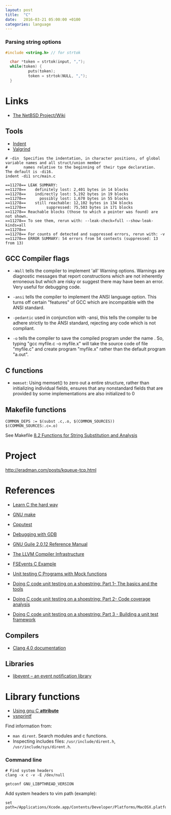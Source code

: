 ```yaml
---
layout: post
title:  "C"
date:   2016-03-21 05:00:00 +0100
categories: language
---
```


### Parsing string options

```c
#include <string.h> // for strtok

  char *token = strtok(input, ",");
  while(token) {
          puts(token);
          token = strtok(NULL, ",");
  }
```

# Links

- [The NetBSD Project/Wiki](https://wiki.netbsd.org/tutorials/)

## Tools

- [Indent](https://www.gnu.org/software/indent/)
- [Valgrind](http://valgrind.org)

```
# -din  Specifies the indentation, in character positions, of global variable names and all struct/union member
#       names relative to the beginning of their type declaration.  The default is -di16.
indent -di1 src/main.c
```

```
==11278== LEAK SUMMARY:
==11278==    definitely lost: 2,401 bytes in 14 blocks
==11278==    indirectly lost: 5,192 bytes in 19 blocks
==11278==      possibly lost: 1,670 bytes in 55 blocks
==11278==    still reachable: 12,102 bytes in 134 blocks
==11278==         suppressed: 75,503 bytes in 171 blocks
==11278== Reachable blocks (those to which a pointer was found) are not shown.
==11278== To see them, rerun with: --leak-check=full --show-leak-kinds=all
==11278==
==11278== For counts of detected and suppressed errors, rerun with: -v
==11278== ERROR SUMMARY: 54 errors from 54 contexts (suppressed: 13 from 13)
```

## GCC Compiler flags

- `-Wall` tells the compiler to implement 'all' Warning options. Warnings are diagnostic messages that report constructions which are not inherently erroneous but which are risky or suggest there may have been an error. Very useful for debugging code.

- `-ansi` tells the compiler to implement the ANSI language option. This turns off certain "features" of GCC which are incompatible with the ANSI standard.

- `-pedantic` used in conjunction with -ansi, this tells the compiler to be adhere strictly to the ANSI standard, rejecting any code which is not compliant.

- `-o` tells the compiler to save the compiled program under the name . So, typing "gcc myfile.c -o myfile.x" will take the source code of file "myfile.c" and create program "myfile.x" rather than the default program "a.out".

## C functions

- `memset`: Using memset() to zero out a entire structure, rather than initializing individual fields, ensures that any nonstandard fields that are provided by some implementations are also initialized to 0

## Makefile functions

```
COMMON_DEPS := $(subst .c,.o, $(COMMON_SOURCES))
$(COMMON_SOURCES:.c=.o)
```

See Makefile [8.2 Functions for String Substitution and Analysis](https://www.gnu.org/software/make/manual/html_node/Text-Functions.html)

# Project

http://eradman.com/posts/kqueue-tcp.html

# References

- [Learn C the hard way](http://c.learncodethehardway.org/book/ex30.html)
- [GNU make](https://www.gnu.org/software/make/manual/make.html)
- [Cpputest](https://cpputest.github.io)

- [Debugging with GDB](https://www.sourceware.org/gdb/current/onlinedocs/gdb.html)
- [GNU Guile 2.0.12 Reference Manual](https://www.gnu.org/software/guile/manual/)
- [The LLVM Compiler Infrastructure](http://llvm.org)
- [FSEvents C Example](http://stackoverflow.com/questions/11556545/fsevents-c-example)

- [Unit testing C Programs with Mock functions](http://blogs.grammatech.com/unit-testing-c-programs-with-mock-functions)
- [Doing C code unit testing on a shoestring: Part 1- The basics and the tools](http://www.embedded.com/design/programming-languages-and-tools/4007177/2/Doing-C-code-unit-testing-on-a-shoestring-Part-1-The-basics-and-the-tools)
- [Doing C code unit testing on a shoestring: Part 2- Code coverage analysis](http://www.embedded.com/design/prototyping-and-development/4007183/2/Doing-C-code-unit-testing-on-a-shoestring-Part-2-Code-coverage-analysis)
- [Doing C code unit testing on a shoestring: Part 3 - Building a unit test framework](http://www.embedded.com/design/prototyping-and-development/4007187/2/Doing-C-code-unit-testing-on-a-shoestring-Part-3--Building-a-unit-test-framework)

## Compilers

- [Clang 4.0 documentation](http://clang.llvm.org/docs/index.html)

## Libraries

- [libevent – an event notification library](http://libevent.org)

# Library functions

- [Using gnu C __attribute__](http://www.unixwiz.net/techtips/gnu-c-attributes.html)
- [vsnprintf](http://www.ibm.com/support/knowledgecenter/ssw_ibm_i_72/rtref/vsnprintf.htm)

Find information from:

- `man dirent`. Search modules and c functions.
- Inspecting includes files: `/usr/include/dirent.h`, `/usr/include/sys/dirent.h`.

### Command line

```
# Find system headers
clang -x c -v -E /dev/null

getconf GNU_LIBPTHREAD_VERSION
```

Add system headers to vim path (example):

```
set path=/Applications/Xcode.app/Contents/Developer/Platforms/MacOSX.platform/Developer/SDKs/MacOSX10.12.sdk/usr/include`
```
